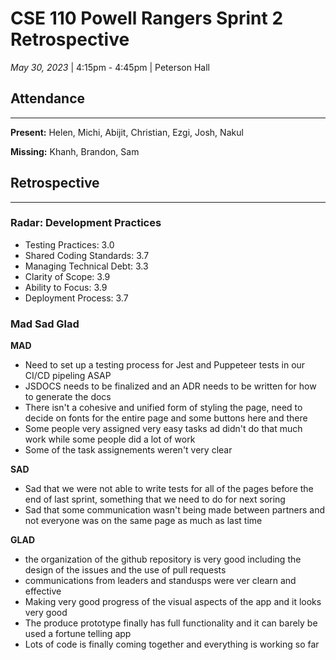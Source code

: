 # CSE 110 Powell Rangers Sprint 2 Retrospective
*May 30, 2023* | 4:15pm - 4:45pm | Peterson Hall

## Attendance
___
**Present:** Helen, Michi, Abijit, Christian, Ezgi, Josh, Nakul

**Missing:** Khanh, Brandon, Sam

## Retrospective
___
### Radar: Development Practices

- Testing Practices: 3.0
- Shared Coding Standards: 3.7
- Managing Technical Debt: 3.3
- Clarity of Scope: 3.9
- Ability to Focus: 3.9
- Deployment Process: 3.7

### Mad Sad Glad 

**MAD** <br>
- Need to set up a testing process for Jest and Puppeteer tests in our CI/CD 
  pipeling ASAP
- JSDOCS needs to be finalized and an ADR needs to be written for how to generate the docs
- There isn't a cohesive and unified form of styling the page, need to decide on fonts for the entire page and some buttons here and there
- Some people very assigned very easy tasks ad didn't do that much work while some people did a lot of work
- Some of the task assignements weren't very clear

**SAD** <br>
- Sad that we were not able to write tests for all of the pages before the end of last sprint, something that we need to do for next soring
- Sad that some communication wasn't being made between partners and not everyone was on the same page as much as last time

**GLAD** <br>
- the organization of the github repository is very good including the design of the issues and the use of pull requests
- communications from leaders and standusps were ver clearn and effective
- Making very good progress of the visual aspects of the app and it looks very good
- The produce prototype finally has full functionality and it can barely be used a fortune telling app
- Lots of code is finally coming together and everything is working so far


